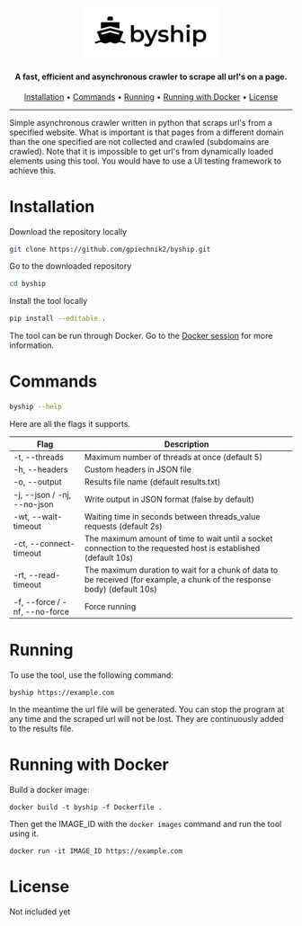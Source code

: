 <h1 align="center">
  <img src="static/logo.jpg" alt="byship" width="240px"></a>
  <br>
</h1>

<h4 align="center">A fast, efficient and asynchronous crawler to scrape all url's on a page.</h4>
      
<p align="center">
  <a href="#installation">Installation</a> •
  <a href="#commands">Commands</a> •
  <a href="#running">Running</a> •
  <a href="#running-with-docker">Running with Docker</a> •
  <a href="#license">License</a>
</p>

---
Simple asynchronous crawler written in python that scraps url's from a specified website. What is important is that pages from a different domain than the one specified are not collected and crawled (subdomains are crawled). Note that it is impossible to get url's from dynamically loaded elements using this tool. You would have to use a UI testing framework to achieve this.

# Installation

Download the repository locally
```sh
git clone https://github.com/gpiechnik2/byship.git
```

Go to the downloaded repository
```sh
cd byship
```

Install the tool locally
```sh
pip install --editable .

```

The tool can be run through Docker. Go to the [Docker session](#running-with-docker) for more information.

# Commands
```sh
byship --help
```

Here are all the flags it supports.

| Flag                          | Description                                                                                                               |
| ----------------------------- | ------------------------------------------------------------------------------------------------------------------------- |
| -t, --threads                 | Maximum number of threads at once (default 5)                                                                             |
| -h, --headers                 | Custom headers in JSON file                                                                                               |
| -o, --output                  | Results file name (default results.txt)                                                                                   |
| -j, --json / -nj, --no-json   | Write output in JSON format (false by default)                                                                            |
| -wt, --wait-timeout           | Waiting time in seconds between threads_value requests (default 2s)                                                       |
| -ct, --connect-timeout        | The maximum amount of time to wait until a socket connection to the requested host is established (default 10s)           |
| -rt, --read-timeout           | The maximum duration to wait for a chunk of data to be received (for example, a chunk of the response body) (default 10s) |
| -f, --force / -nf, --no-force | Force running                                                                                                             |

# Running
To use the tool, use the following command:

```console
byship https://example.com
```

In the meantime the url file will be generated. You can stop the program at any time and the scraped url will not be lost. They are continuously added to the results file.

# Running with Docker
Build a docker image:

```
docker build -t byship -f Dockerfile . 
```

Then get the IMAGE_ID with the `docker images` command and run the tool using it.
```
docker run -it IMAGE_ID https://example.com
```

# License
Not included yet

